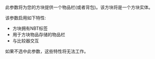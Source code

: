 此参数将为您的方块提供一个物品栏(或者背包)。该方块将是一个方块实体。

该参数启用如下特性:
* 方块拥有NBT标签
* 用于方块物品存储的物品栏
* 与比较器交互

如果不选中此参数，这些特性将无法工作。